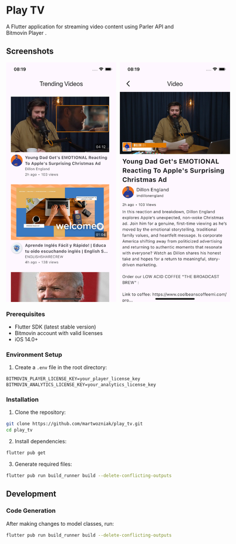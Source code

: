 # Play TV

A Flutter application for streaming video content using Parler API and Bitmovin Player .

## Screenshots

<div style="display: flex; gap: 10px;">
    <img src="./docs/list.png" width="300" alt="Movies List Screen">
    <img src="./docs/details.png" width="300" alt="Movie Details Screen">
</div>

### Prerequisites

- Flutter SDK (latest stable version)
- Bitmovin account with valid licenses
- iOS 14.0+

### Environment Setup

1. Create a `.env` file in the root directory:

```env
BITMOVIN_PLAYER_LICENSE_KEY=your_player_license_key
BITMOVIN_ANALYTICS_LICENSE_KEY=your_analytics_license_key
```

### Installation

1. Clone the repository:
```bash
git clone https://github.com/martwozniak/play_tv.git
cd play_tv
```

2. Install dependencies:
```bash
flutter pub get
```

3. Generate required files:
```bash
flutter pub run build_runner build --delete-conflicting-outputs
```

## Development

### Code Generation

After making changes to model classes, run:
```bash
flutter pub run build_runner build --delete-conflicting-outputs
```